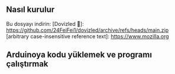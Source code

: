 
## Nasıl kurulur

Bu dosyayı indirin: [Dovizled 🔰]: https://github.com/24FeiFei1/dovizled/archive/refs/heads/main.zip
[arbitrary case-insensitive reference text]: https://www.mozilla.org


## Arduinoya kodu yüklemek ve programı çalıştırmak

